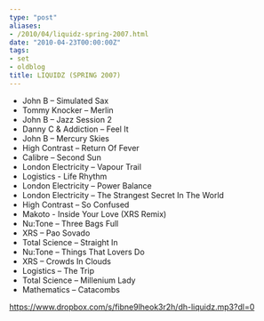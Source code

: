 ```yaml
---
type: "post"
aliases:
- /2010/04/liquidz-spring-2007.html
date: "2010-04-23T00:00:00Z"
tags:
- set
- oldblog
title: LIQUIDZ (SPRING 2007)
---
```



* John B – Simulated Sax
* Tommy Knocker – Merlin
* John B – Jazz Session 2
* Danny C & Addiction – Feel It
* John B – Mercury Skies
* High Contrast – Return Of Fever
* Calibre – Second Sun
* London Electricity – Vapour Trail
* Logistics - Life Rhythm
* London Electricity – Power Balance
* London Electricity – The Strangest Secret In The World
* High Contrast – So Confused
* Makoto - Inside Your Love (XRS Remix)
* Nu:Tone – Three Bags Full
* XRS – Pao Sovado
* Total Science – Straight In
* Nu:Tone – Things That Lovers Do
* XRS – Crowds In Clouds
* Logistics – The Trip
* Total Science – Millenium Lady
* Mathematics – Catacombs

https://www.dropbox.com/s/fibne9lheok3r2h/dh-liquidz.mp3?dl=0
